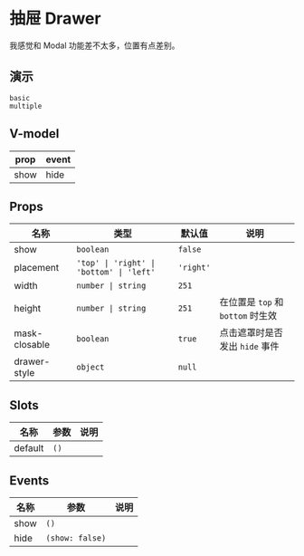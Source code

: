 # 抽屉 Drawer
我感觉和 Modal 功能差不太多，位置有点差别。
## 演示
```demo
basic
multiple
```
## V-model
|prop|event|
|-|-|
|show|hide|

## Props
|名称|类型|默认值|说明|
|-|-|-|-|
|show|`boolean`|`false`||
|placement|`'top' \| 'right' \| 'bottom' \| 'left'`|`'right'`||
|width|`number \| string`|`251`||
|height|`number \| string`|`251`|在位置是 `top` 和 `bottom` 时生效|
|mask-closable|`boolean`|`true`|点击遮罩时是否发出 `hide` 事件|
|drawer-style|`object`|`null`||

## Slots
|名称|参数|说明|
|-|-|-|
|default|`()`||

## Events
|名称|参数|说明|
|-|-|-|
|show|`()`||
|hide|`(show: false)`||